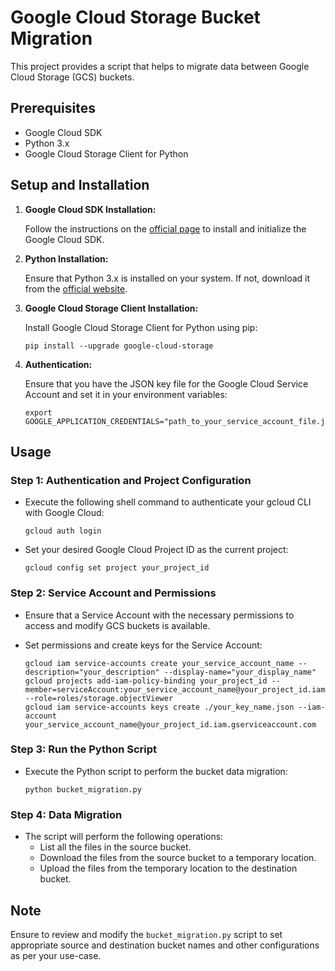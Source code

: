 # Google Cloud Storage Bucket Migration

This project provides a script that helps to migrate data between Google Cloud Storage (GCS) buckets.

## Prerequisites

- Google Cloud SDK
- Python 3.x
- Google Cloud Storage Client for Python

## Setup and Installation

1. **Google Cloud SDK Installation:**
   
   Follow the instructions on the [official page](https://cloud.google.com/sdk/docs/install) to install and initialize the Google Cloud SDK.

2. **Python Installation:**
   
   Ensure that Python 3.x is installed on your system. If not, download it from the [official website](https://www.python.org/downloads/).

3. **Google Cloud Storage Client Installation:**
   
   Install Google Cloud Storage Client for Python using pip:

   ```shell
   pip install --upgrade google-cloud-storage
   ```

4. **Authentication:**

   Ensure that you have the JSON key file for the Google Cloud Service Account and set it in your environment variables:

   ```shell
   export GOOGLE_APPLICATION_CREDENTIALS="path_to_your_service_account_file.json"
   ```

## Usage

### Step 1: Authentication and Project Configuration

- Execute the following shell command to authenticate your gcloud CLI with Google Cloud:

  ```shell
  gcloud auth login
  ```

- Set your desired Google Cloud Project ID as the current project:

  ```shell
  gcloud config set project your_project_id
  ```

### Step 2: Service Account and Permissions

- Ensure that a Service Account with the necessary permissions to access and modify GCS buckets is available.

- Set permissions and create keys for the Service Account:

  ```shell
  gcloud iam service-accounts create your_service_account_name --description="your_description" --display-name="your_display_name"
  gcloud projects add-iam-policy-binding your_project_id --member=serviceAccount:your_service_account_name@your_project_id.iam.gserviceaccount.com --role=roles/storage.objectViewer
  gcloud iam service-accounts keys create ./your_key_name.json --iam-account your_service_account_name@your_project_id.iam.gserviceaccount.com
  ```

### Step 3: Run the Python Script

- Execute the Python script to perform the bucket data migration:

  ```shell
  python bucket_migration.py
  ```

### Step 4: Data Migration

- The script will perform the following operations:
    - List all the files in the source bucket.
    - Download the files from the source bucket to a temporary location.
    - Upload the files from the temporary location to the destination bucket.
   
## Note

Ensure to review and modify the `bucket_migration.py` script to set appropriate source and destination bucket names and other configurations as per your use-case.
